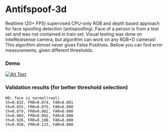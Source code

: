 # Antifspoof-3d

Realtime (20+ FPS)  supervised CPU-only RGB and depth based approach for face spoofing detection (antispoofing). Face of a person is from a test set and was not contained in train set. Visual testing was done on IntelRealsense camera, but algorithm can work on any RGB+D cameras! This algorithm almost never gives False Positives. Bellow you can find error measurements, given different thresholds.

### Demo
[![Alt Text](Demo.gif)](https://www.youtube.com/watch?v=ek1j272iAmc)

### Validation results (for better threshold selection)
```
H0: face is normal(real)
th=0.832, FRR=0.074, FAR=0.001
th=0.855, FRR=0.075, FAR=0.000
th=0.879, FRR=0.082, FAR=0.000
th=0.903, FRR=0.092, FAR=0.000
th=0.926, FRR=0.108, FAR=0.000
th=0.950, FRR=0.123, FAR=0.000
```
